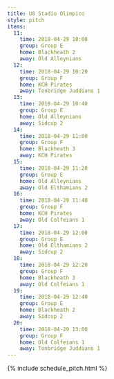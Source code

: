 ```yaml
---
title: U8 Stadio Olimpico
style: pitch
items:
  11:
    time: 2018-04-29 10:00
    group: Group E
    home: Blackheath 2
    away: Old Alleynians
  12:
    time: 2018-04-29 10:20
    group: Group F
    home: KCH Pirates
    away: Tonbridge Juddians 1
  13:
    time: 2018-04-29 10:40
    group: Group E
    home: Old Alleynians
    away: Sidcup 2
  14:
    time: 2018-04-29 11:00
    group: Group F
    home: Blackheath 3
    away: KCH Pirates
  15:
    time: 2018-04-29 11:20
    group: Group E
    home: Old Alleynians
    away: Old Elthamians 2
  16:
    time: 2018-04-29 11:40
    group: Group F
    home: KCH Pirates
    away: Old Colfeians 1
  17:
    time: 2018-04-29 12:00
    group: Group E
    home: Old Elthamians 2
    away: Sidcup 2
  18:
    time: 2018-04-29 12:20
    group: Group F
    home: Blackheath 3
    away: Old Colfeians 1
  19:
    time: 2018-04-29 12:40
    group: Group E
    home: Blackheath 2
    away: Sidcup 2
  20:
    time: 2018-04-29 13:00
    group: Group F
    home: Old Colfeians 1
    away: Tonbridge Juddians 1
---
```


{% include schedule_pitch.html %}
